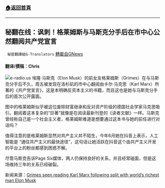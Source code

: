 ###  [:house:返回首頁](https://github.com/ourhimalayas/txt)
---


## 秘翻在线：讽刺！格莱姆斯与马斯克分手后在市中心公然翻阅共产党宣言
` 秘密翻譯組G-Translators` [轉載自GNews](https://gnews.org/zh-hans/1570394/)

#### 翻译/撰稿：Chris
![](https://assets.gnews.org/wp-content/uploads/2021/10/grimes-05.jpg)e-radio.us
埃隆·马斯克（Elon Musk）的前女友格莱姆斯（Grimes）在与马斯克分手后不久，周五被发现在洛杉矶的市中心翻阅由卡尔·马克思（Karl Marx）所著的《共产党宣言》，这是本明确反资本主义的书籍，而且这也是她与马斯克分手后的首次公开露面。

图中的格莱姆斯似乎被这位废除财富继承和反对资产阶级的德国社会学家马克思吸引。翻阅着这本复杂的“巨著”就像是在阅读最新刊登的《读者文献》一样。马斯克曾经称自己是一个社会主义者，格莱姆斯难道是想要通过这本书与她的前任进行对话吗？

值得注意的是格莱姆斯显然对共产主义并不陌生，今年6月她在抖音上表示，人工智能是 “通往共产主义的最快途径”，这句话让她活跃在抖音这个由共产主义开发的平台上的粉丝都感到困惑不解。

尽管马斯克告诉Page Six媒体，两人仍保持良好的关系，并且经常碰面，但是这场维持三年的关系已经破裂。

新闻来源：[Grimes seen reading Karl Marx following split with world’s richest man Elon Musk](https://nypost.com/2021/10/02/grimes-reads-karl-marx-after-split-with-worlds-richest-man-elon-musk/)
